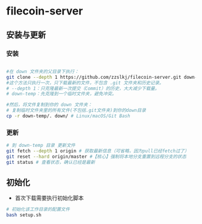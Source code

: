 # filecoin-server

## 安装与更新

### 安装

```bash

#在 down 文件夹的父目录下执行：
git clone --depth 1 https://github.com/zzslkj/filecoin-server.git down-temp
#这个方法只执行一次，只下载最新的文件，不包含 .git 文件夹和历史记录。
# --depth 1：只克隆最新一次提交（Commit）的历史，大大减少下载量。
# down-temp：先克隆到一个临时文件夹，避免冲突。

#然后，将文件复制到你的 down 文件夹：
# 复制临时文件夹里的所有文件(不包括.git文件夹)到你的down目录
cp -r down-temp/. down/ # Linux/macOS/Git Bash
```

### 更新

```bash
# 到 down-temp 目录 更新文件
git fetch --depth 1 origin # 获取最新信息（可省略，因为pull已经fetch过了）
git reset --hard origin/master #【核心】强制将本地分支重置到远程分支的状态
git status # 查看状态，确认已经是最新
```

## 初始化

- 首次下载需要执行初始化脚本

```bash
# 初始化该工作目录的配置文件
bash setup.sh

```
